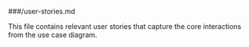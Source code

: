 
###/user-stories.md

This file contains relevant user stories that capture the core interactions from the use case diagram.
